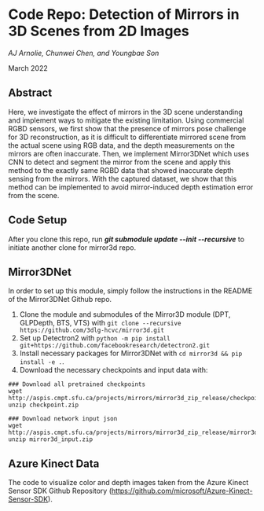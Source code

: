 # Code Repo: Detection of Mirrors in 3D Scenes from 2D Images
_AJ Arnolie, Chunwei Chen, and Youngbae Son_

March 2022

## Abstract
Here, we investigate the effect of mirrors in the 3D scene understanding and implement ways to mitigate the existing limitation. Using commercial RGBD sensors, we first show that the presence of mirrors pose challenge for 3D reconstruction, as it is difficult to differentiate mirrored scene from the actual scene using RGB data, and the depth measurements on the mirrors are often inaccurate. Then, we implement Mirror3DNet which uses CNN to detect and segment the mirror from the scene and apply this method to the exactly same RGBD data that showed inaccurate depth sensing from the mirrors. With the captured dataset, we show that this method can be implemented to avoid mirror-induced depth estimation error from the scene.

## Code Setup
After you clone this repo, run ***git submodule update --init --recursive*** to initiate another clone for mirror3d repo.

## Mirror3DNet

In order to set up this module, simply follow the instructions in the README of the Mirror3DNet Github repo.
1) Clone the module and submodules of the Mirror3D module (DPT, GLPDepth, BTS, VTS) with `git clone --recursive https://github.com/3dlg-hcvc/mirror3d.git`
2) Set up Detectron2 with `python -m pip install git+https://github.com/facebookresearch/detectron2.git`
3) Install necessary packages for Mirror3DNet with `cd mirror3d && pip install -e .`.
4) Download the necessary checkpoints and input data with:
```
### Download all pretrained checkpoints
wget http://aspis.cmpt.sfu.ca/projects/mirrors/mirror3d_zip_release/checkpoint.zip
unzip checkpoint.zip

### Download network input json
wget http://aspis.cmpt.sfu.ca/projects/mirrors/mirror3d_zip_release/mirror3d_input.zip
unzip mirror3d_input.zip
```

## Azure Kinect Data

The code to visualize color and depth images taken from the Azure Kinect Sensor SDK Github Repository (https://github.com/microsoft/Azure-Kinect-Sensor-SDK).
